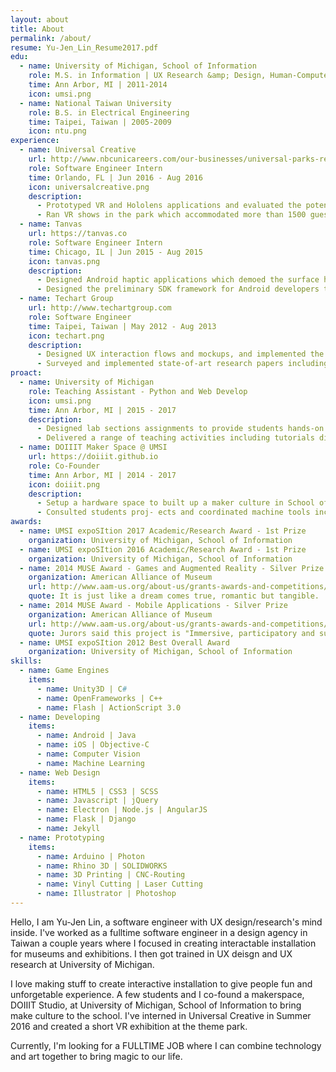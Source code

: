 ```yaml
---
layout: about
title: About
permalink: /about/
resume: Yu-Jen_Lin_Resume2017.pdf
edu:
  - name: University of Michigan, School of Information
    role: M.S. in Information | UX Research &amp; Design, Human-Computer Interaction
    time: Ann Arbor, MI | 2011-2014
    icon: umsi.png
  - name: National Taiwan University
    role: B.S. in Electrical Engineering
    time: Taipei, Taiwan | 2005-2009
    icon: ntu.png
experience:
  - name: Universal Creative
    url: http://www.nbcunicareers.com/our-businesses/universal-parks-resorts
    role: Software Engineer Intern
    time: Orlando, FL | Jun 2016 - Aug 2016 
    icon: universalcreative.png
    description:
      - Prototyped VR and Hololens applications and evaluated the poten- tial of incorporating these future technologies in the theme park 
      - Ran VR shows in the park which accommodated more than 1500 guests per day
  - name: Tanvas
    url: https://tanvas.co
    role: Software Engineer Intern
    time: Chicago, IL | Jun 2015 - Aug 2015
    icon: tanvas.png
    description:
      - Designed Android haptic applications which demoed the surface haptic technology in academic and industrial conferences
      - Designed the preliminary SDK framework for Android developers to communicate with the hardware
  - name: Techart Group
    url: http://www.techartgroup.com
    role: Software Engineer
    time: Taipei, Taiwan | May 2012 - Aug 2013
    icon: techart.png
    description:
      - Designed UX interaction flows and mockups, and implemented the prototype into real products
      - Surveyed and implemented state-of-art research papers including computer vision and machine learning that suits different projects’ needs
proact:
  - name: University of Michigan
    role: Teaching Assistant - Python and Web Develop
    icon: umsi.png
    time: Ann Arbor, MI | 2015 - 2017
    description: 
      - Designed lab sections assignments to provide students hands-on experiences associate with lecture material
      - Delivered a range of teaching activities including tutorials directed towards the delivery of subjects at both undergraduate and graduate level
  - name: DOIIIT Maker Space @ UMSI
    url: https://doiiit.github.io
    role: Co-Founder
    time: Ann Arbor, MI | 2014 - 2017
    icon: doiiit.png
    description: 
      - Setup a hardware space to built up a maker culture in School of Information.
      - Consulted students proj- ects and coordinated machine tools including laser cutter, 3D-printer and more.
awards:
  - name: UMSI expoSItion 2017 Academic/Research Award - 1st Prize
    organization: University of Michigan, School of Information
  - name: UMSI expoSItion 2016 Academic/Research Award - 1st Prize
    organization: University of Michigan, School of Information
  - name: 2014 MUSE Award - Games and Augmented Reality - Silver Prize
    organization: American Alliance of Museum
    url: http://www.aam-us.org/about-us/grants-awards-and-competitions/muse-awards/past-award-winners/2014-muse-awards
    quote: It is just like a dream comes true, romantic but tangible.  In the Square of Aspiration, visitors explored and recalled their childhood through the diversity dream windows. Through a smart phone and augmented reality (AR) technology visitors can become the characters in tiny miniature landscapes, taking pictures as digital souvenirs for the journey.
  - name: 2014 MUSE Award - Mobile Applications - Silver Prize
    organization: American Alliance of Museum
    url: http://www.aam-us.org/about-us/grants-awards-and-competitions/muse-awards/past-award-winners/2014-muse-awards
    quote: Jurors said this project is "Immersive, participatory and surprising. Visitors are taken on a magical adventure with the help of a mobile device and digital exhibits. It takes the immersive experience up several notches, creates an engaging and fully interactive experience for users, moves the device to an integral part of the experience." And "Their innovative use of location-based technologies and augmented reality ensures that this mobile experience bleeds into the physical environment."
  - name: UMSI expoSItion 2012 Best Overall Award
    organization: University of Michigan, School of Information
skills:
  - name: Game Engines
    items: 
      - name: Unity3D | C#
      - name: OpenFrameworks | C++
      - name: Flash | ActionScript 3.0
  - name: Developing
    items:
      - name: Android | Java
      - name: iOS | Objective-C
      - name: Computer Vision
      - name: Machine Learning
  - name: Web Design
    items:
      - name: HTML5 | CSS3 | SCSS
      - name: Javascript | jQuery
      - name: Electron | Node.js | AngularJS
      - name: Flask | Django
      - name: Jekyll
  - name: Prototyping
    items:
      - name: Arduino | Photon
      - name: Rhino 3D | SOLIDWORKS
      - name: 3D Printing | CNC-Routing
      - name: Vinyl Cutting | Laser Cutting
      - name: Illustrator | Photoshop
---
```

<p>Hello, I am Yu-Jen Lin, a software engineer with UX design/research's mind inside. I've worked as a fulltime software engineer in a design agency in Taiwan a couple years where I focused in creating interactable installation for museums and exhibitions. I then got trained in UX deisgn and UX research at University of Michigan.</p>
<p>I love making stuff to create interactive installation to give people fun and unforgetable experience. A few students and I co-found a makerspace, DOIIIT Studio, at University of Michigan, School of Information to bring make culture to the school. I've interned in Universal Creative in Summer 2016 and created a short VR exhibition at the theme park. </p>
<p>Currently, I'm looking for a FULLTIME JOB where I can combine technology and art together to bring magic to our life.</p>